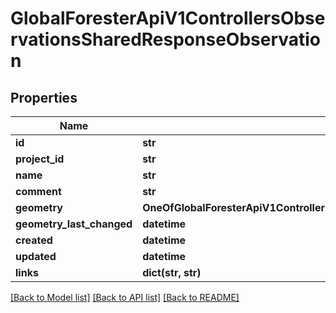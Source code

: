 # GlobalForesterApiV1ControllersObservationsSharedResponseObservation

## Properties
Name | Type | Description | Notes
------------ | ------------- | ------------- | -------------
**id** | **str** |  | [optional] 
**project_id** | **str** |  | [optional] 
**name** | **str** |  | [optional] 
**comment** | **str** |  | [optional] 
**geometry** | **OneOfGlobalForesterApiV1ControllersObservationsSharedResponseObservationGeometry** |  | [optional] 
**geometry_last_changed** | **datetime** |  | [optional] 
**created** | **datetime** |  | [optional] 
**updated** | **datetime** |  | [optional] 
**links** | **dict(str, str)** |  | [optional] 

[[Back to Model list]](../README.md#documentation-for-models) [[Back to API list]](../README.md#documentation-for-api-endpoints) [[Back to README]](../README.md)

